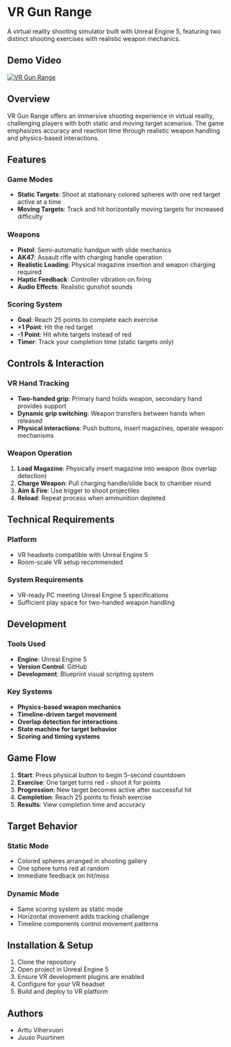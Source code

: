# VR Gun Range

A virtual reality shooting simulator built with Unreal Engine 5, featuring two distinct shooting exercises with realistic weapon mechanics.

## Demo Video
[![VR Gun Range](https://img.youtube.com/vi/EPrb9Z0E9HA/0.jpg)](https://www.youtube.com/watch?v=EPrb9Z0E9HA)

## Overview

VR Gun Range offers an immersive shooting experience in virtual reality, challenging players with both static and moving target scenarios. The game emphasizes accuracy and reaction time through realistic weapon handling and physics-based interactions.

## Features

### Game Modes
- **Static Targets**: Shoot at stationary colored spheres with one red target active at a time
- **Moving Targets**: Track and hit horizontally moving targets for increased difficulty

### Weapons
- **Pistol**: Semi-automatic handgun with slide mechanics
- **AK47**: Assault rifle with charging handle operation
- **Realistic Loading**: Physical magazine insertion and weapon charging required
- **Haptic Feedback**: Controller vibration on firing
- **Audio Effects**: Realistic gunshot sounds

### Scoring System
- **Goal**: Reach 25 points to complete each exercise
- **+1 Point**: Hit the red target
- **-1 Point**: Hit white targets instead of red
- **Timer**: Track your completion time (static targets only)

## Controls & Interaction

### VR Hand Tracking
- **Two-handed grip**: Primary hand holds weapon, secondary hand provides support
- **Dynamic grip switching**: Weapon transfers between hands when released
- **Physical interactions**: Push buttons, insert magazines, operate weapon mechanisms

### Weapon Operation
1. **Load Magazine**: Physically insert magazine into weapon (box overlap detection)
2. **Charge Weapon**: Pull charging handle/slide back to chamber round
3. **Aim & Fire**: Use trigger to shoot projectiles
4. **Reload**: Repeat process when ammunition depleted

## Technical Requirements

### Platform
- VR headsets compatible with Unreal Engine 5
- Room-scale VR setup recommended

### System Requirements
- VR-ready PC meeting Unreal Engine 5 specifications
- Sufficient play space for two-handed weapon handling

## Development

### Tools Used
- **Engine**: Unreal Engine 5
- **Version Control**: GitHub
- **Development**: Blueprint visual scripting system

### Key Systems
- **Physics-based weapon mechanics**
- **Timeline-driven target movement**
- **Overlap detection for interactions**
- **State machine for target behavior**
- **Scoring and timing systems**

## Game Flow

1. **Start**: Press physical button to begin 5-second countdown
2. **Exercise**: One target turns red - shoot it for points
3. **Progression**: New target becomes active after successful hit
4. **Completion**: Reach 25 points to finish exercise
5. **Results**: View completion time and accuracy

## Target Behavior

### Static Mode
- Colored spheres arranged in shooting gallery
- One sphere turns red at random
- Immediate feedback on hit/miss

### Dynamic Mode  
- Same scoring system as static mode
- Horizontal movement adds tracking challenge
- Timeline components control movement patterns

## Installation & Setup

1. Clone the repository
2. Open project in Unreal Engine 5
3. Ensure VR development plugins are enabled
4. Configure for your VR headset
5. Build and deploy to VR platform

## Authors

- Arttu Vihervuori
- Juuso Puurtinen
